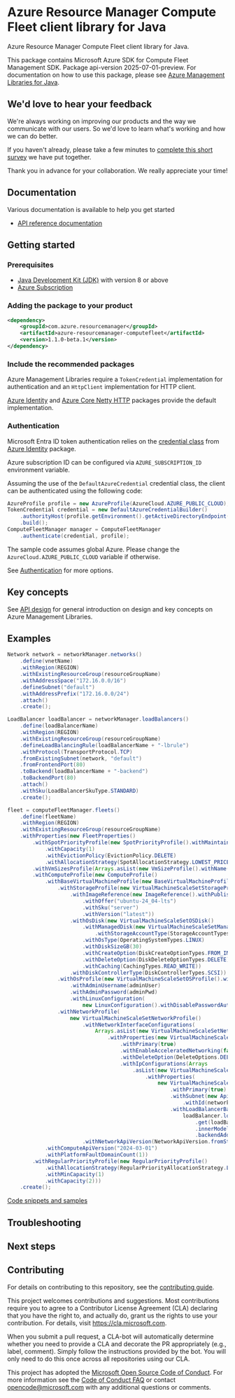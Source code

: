 # Azure Resource Manager Compute Fleet client library for Java

Azure Resource Manager Compute Fleet client library for Java.

This package contains Microsoft Azure SDK for Compute Fleet Management SDK.  Package api-version 2025-07-01-preview. For documentation on how to use this package, please see [Azure Management Libraries for Java](https://aka.ms/azsdk/java/mgmt).

## We'd love to hear your feedback

We're always working on improving our products and the way we communicate with our users. So we'd love to learn what's working and how we can do better.

If you haven't already, please take a few minutes to [complete this short survey][survey] we have put together.

Thank you in advance for your collaboration. We really appreciate your time!

## Documentation

Various documentation is available to help you get started

- [API reference documentation][docs]

## Getting started

### Prerequisites

- [Java Development Kit (JDK)][jdk] with version 8 or above
- [Azure Subscription][azure_subscription]

### Adding the package to your product

[//]: # ({x-version-update-start;com.azure.resourcemanager:azure-resourcemanager-computefleet;current})
```xml
<dependency>
    <groupId>com.azure.resourcemanager</groupId>
    <artifactId>azure-resourcemanager-computefleet</artifactId>
    <version>1.1.0-beta.1</version>
</dependency>
```
[//]: # ({x-version-update-end})

### Include the recommended packages

Azure Management Libraries require a `TokenCredential` implementation for authentication and an `HttpClient` implementation for HTTP client.

[Azure Identity][azure_identity] and [Azure Core Netty HTTP][azure_core_http_netty] packages provide the default implementation.

### Authentication

Microsoft Entra ID token authentication relies on the [credential class][azure_identity_credentials] from [Azure Identity][azure_identity] package.

Azure subscription ID can be configured via `AZURE_SUBSCRIPTION_ID` environment variable.

Assuming the use of the `DefaultAzureCredential` credential class, the client can be authenticated using the following code:

```java
AzureProfile profile = new AzureProfile(AzureCloud.AZURE_PUBLIC_CLOUD);
TokenCredential credential = new DefaultAzureCredentialBuilder()
    .authorityHost(profile.getEnvironment().getActiveDirectoryEndpoint())
    .build();
ComputeFleetManager manager = ComputeFleetManager
    .authenticate(credential, profile);
```

The sample code assumes global Azure. Please change the `AzureCloud.AZURE_PUBLIC_CLOUD` variable if otherwise.

See [Authentication][authenticate] for more options.

## Key concepts

See [API design][design] for general introduction on design and key concepts on Azure Management Libraries.

## Examples

```java
Network network = networkManager.networks()
    .define(vnetName)
    .withRegion(REGION)
    .withExistingResourceGroup(resourceGroupName)
    .withAddressSpace("172.16.0.0/16")
    .defineSubnet("default")
    .withAddressPrefix("172.16.0.0/24")
    .attach()
    .create();

LoadBalancer loadBalancer = networkManager.loadBalancers()
    .define(loadBalancerName)
    .withRegion(REGION)
    .withExistingResourceGroup(resourceGroupName)
    .defineLoadBalancingRule(loadBalancerName + "-lbrule")
    .withProtocol(TransportProtocol.TCP)
    .fromExistingSubnet(network, "default")
    .fromFrontendPort(80)
    .toBackend(loadBalancerName + "-backend")
    .toBackendPort(80)
    .attach()
    .withSku(LoadBalancerSkuType.STANDARD)
    .create();

fleet = computeFleetManager.fleets()
    .define(fleetName)
    .withRegion(REGION)
    .withExistingResourceGroup(resourceGroupName)
    .withProperties(new FleetProperties()
        .withSpotPriorityProfile(new SpotPriorityProfile().withMaintain(false)
            .withCapacity(1)
            .withEvictionPolicy(EvictionPolicy.DELETE)
            .withAllocationStrategy(SpotAllocationStrategy.LOWEST_PRICE))
        .withVmSizesProfile(Arrays.asList(new VmSizeProfile().withName("Standard_D4s_v3")))
        .withComputeProfile(new ComputeProfile()
            .withBaseVirtualMachineProfile(new BaseVirtualMachineProfile()
                .withStorageProfile(new VirtualMachineScaleSetStorageProfile()
                    .withImageReference(new ImageReference().withPublisher("canonical")
                        .withOffer("ubuntu-24_04-lts")
                        .withSku("server")
                        .withVersion("latest"))
                    .withOsDisk(new VirtualMachineScaleSetOSDisk()
                        .withManagedDisk(new VirtualMachineScaleSetManagedDiskParameters()
                            .withStorageAccountType(StorageAccountTypes.PREMIUM_LRS))
                        .withOsType(OperatingSystemTypes.LINUX)
                        .withDiskSizeGB(30)
                        .withCreateOption(DiskCreateOptionTypes.FROM_IMAGE)
                        .withDeleteOption(DiskDeleteOptionTypes.DELETE)
                        .withCaching(CachingTypes.READ_WRITE))
                    .withDiskControllerType(DiskControllerTypes.SCSI))
                .withOsProfile(new VirtualMachineScaleSetOSProfile().withComputerNamePrefix(randomPadding())
                    .withAdminUsername(adminUser)
                    .withAdminPassword(adminPwd)
                    .withLinuxConfiguration(
                        new LinuxConfiguration().withDisablePasswordAuthentication(false)))
                .withNetworkProfile(
                    new VirtualMachineScaleSetNetworkProfile()
                        .withNetworkInterfaceConfigurations(
                            Arrays.asList(new VirtualMachineScaleSetNetworkConfiguration().withName(vmName)
                                .withProperties(new VirtualMachineScaleSetNetworkConfigurationProperties()
                                    .withPrimary(true)
                                    .withEnableAcceleratedNetworking(false)
                                    .withDeleteOption(DeleteOptions.DELETE)
                                    .withIpConfigurations(Arrays
                                        .asList(new VirtualMachineScaleSetIPConfiguration().withName(vmName)
                                            .withProperties(
                                                new VirtualMachineScaleSetIPConfigurationProperties()
                                                    .withPrimary(true)
                                                    .withSubnet(new ApiEntityReference()
                                                        .withId(network.subnets().get("default").id()))
                                                    .withLoadBalancerBackendAddressPools(
                                                        loadBalancer.loadBalancingRules()
                                                            .get(loadBalancerName + "-lbrule")
                                                            .innerModel()
                                                            .backendAddressPools())))))))
                        .withNetworkApiVersion(NetworkApiVersion.fromString("2024-03-01"))))
            .withComputeApiVersion("2024-03-01")
            .withPlatformFaultDomainCount(1))
        .withRegularPriorityProfile(new RegularPriorityProfile()
            .withAllocationStrategy(RegularPriorityAllocationStrategy.LOWEST_PRICE)
            .withMinCapacity(1)
            .withCapacity(2)))
    .create();
```
[Code snippets and samples](https://github.com/Azure/azure-sdk-for-java/blob/main/sdk/computefleet/azure-resourcemanager-computefleet/SAMPLE.md)


## Troubleshooting

## Next steps

## Contributing

For details on contributing to this repository, see the [contributing guide][cg].

This project welcomes contributions and suggestions. Most contributions require you to agree to a Contributor License Agreement (CLA) declaring that you have the right to, and actually do, grant us the rights to use your contribution. For details, visit <https://cla.microsoft.com>.

When you submit a pull request, a CLA-bot will automatically determine whether you need to provide a CLA and decorate the PR appropriately (e.g., label, comment). Simply follow the instructions provided by the bot. You will only need to do this once across all repositories using our CLA.

This project has adopted the [Microsoft Open Source Code of Conduct][coc]. For more information see the [Code of Conduct FAQ][coc_faq] or contact <opencode@microsoft.com> with any additional questions or comments.

<!-- LINKS -->
[survey]: https://microsoft.qualtrics.com/jfe/form/SV_ehN0lIk2FKEBkwd?Q_CHL=DOCS
[docs]: https://azure.github.io/azure-sdk-for-java/
[jdk]: https://learn.microsoft.com/azure/developer/java/fundamentals/
[azure_subscription]: https://azure.microsoft.com/free/
[azure_identity]: https://github.com/Azure/azure-sdk-for-java/blob/main/sdk/identity/azure-identity
[azure_identity_credentials]: https://github.com/Azure/azure-sdk-for-java/tree/main/sdk/identity/azure-identity#credentials
[azure_core_http_netty]: https://github.com/Azure/azure-sdk-for-java/blob/main/sdk/core/azure-core-http-netty
[authenticate]: https://github.com/Azure/azure-sdk-for-java/blob/main/sdk/resourcemanager/docs/AUTH.md
[design]: https://github.com/Azure/azure-sdk-for-java/blob/main/sdk/resourcemanager/docs/DESIGN.md
[cg]: https://github.com/Azure/azure-sdk-for-java/blob/main/CONTRIBUTING.md
[coc]: https://opensource.microsoft.com/codeofconduct/
[coc_faq]: https://opensource.microsoft.com/codeofconduct/faq/
